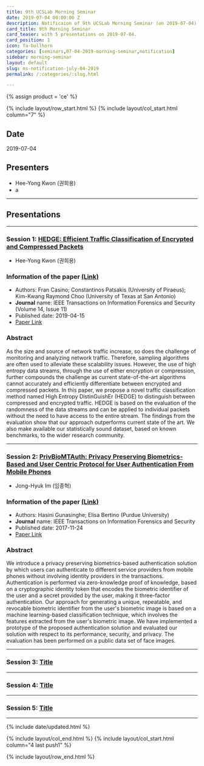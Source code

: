 ```yaml
---
title: 9th UCSLab Morning Seminar
date: 2019-07-04 00:00:00 Z
description: Notificaion of 9th UCSLab Morning Seminar (on 2019-07-04)
card_title: 9th Morning Seminar
card_teaser: with 5 presentations on 2019-07-04.
card_position: 1
icon: fa-bullhorn
categories: [seminars,07-04-2019-morning-seminar,notification]
sidebar: morning-seminar
layout: default
slug: ms-notification-july-04-2019
permalink: /:categories/:slug.html

---
```


{% assign product = 'ce' %}

{% include layout/row_start.html %}
{% include layout/col_start.html column="7" %}

## Date
2019-07-04

## Presenters
+ Hee-Yong Kwon (권희용)
+ a


---
## Presentations

---

### Session 1: [HEDGE: Efficient Traffic Classification of Encrypted and Compressed Packets](https://inhaucs.github.io/seminars/07-04-2019-morning-seminar/presentation/ms-presentation-hy-july-04-2019.html)

+ Hee-Yong Kwon (권희용)

### Information of the paper [(Link)](https://ieeexplore.ieee.org/document/8691576)
+ Authors: Fran Casino; Constantinos Patsakis (University of Piraeus); Kim-Kwang Raymond Choo (University of Texas at San Antonio)
+ **Journal** name: IEEE Transactions on Information Forensics and Security (Volume 14, Issue 11)
+ Published date: 2019-04-15
+ [Paper Link](https://ieeexplore.ieee.org/stamp/stamp.jsp?tp=&arnumber=8691576)


### Abstract
As the size and source of network traffic increase, so does the challenge of monitoring and analyzing network traffic. Therefore, sampling algorithms are often used to alleviate these scalability issues. However, the use of high entropy data streams, through the use of either encryption or compression, further compounds the challenge as current state-of-the-art algorithms cannot accurately and efficiently differentiate between encrypted and compressed packets. In this paper, we propose a novel traffic classification method named High Entropy DistinGuishEr (HEDGE) to distinguish between compressed and encrypted traffic. HEDGE is based on the evaluation of the randomness of the data streams and can be applied to individual packets without the need to have access to the entire stream. The findings from the evaluation show that our approach outperforms current state of the art. We also make available our statistically sound dataset, based on known benchmarks, to the wider research community.

---

### Session 2: [PrivBioMTAuth: Privacy Preserving Biometrics-Based and User Centric Protocol for User Authentication From Mobile Phones](https://inhaucs.github.io/seminars/06-27-2019-morning-seminar/presentation/ms-presentation-jh-june-27-2019.html)

+ Jong-Hyuk Im (임종혁)

### Information of the paper [(Link)](https://ieeexplore.ieee.org/document/8119873)
+ Authors: Hasini Gunasinghe; Elisa Bertino (Purdue University)
+ **Journal** name: IEEE Transactions on Information Forensics and Security
+ Published date: 2017-11-24
+ [Paper Link](https://ieeexplore.ieee.org/stamp/stamp.jsp?tp=&arnumber=8119873)

### Abstract
We introduce a privacy preserving biometrics-based authentication solution by which users can authenticate to different service providers from mobile phones without involving identity providers in the transactions. Authentication is performed via zero-knowledge proof of knowledge, based on a cryptographic identity token that encodes the biometric identifier of the user and a secret provided by the user, making it three-factor authentication. Our approach for generating a unique, repeatable, and revocable biometric identifier from the user's biometric image is based on a machine learning-based classification technique, which involves the features extracted from the user's biometric image. We have implemented a prototype of the proposed authentication solution and evaluated our solution with respect to its performance, security, and privacy. The evaluation has been performed on a public data set of face images.

---

### Session 3: [Title](https://inhaucs.github.io/seminars/04-29-2019-morning-seminar/presentation/ms-presentation-jh-apr-29-2019.html)

---

### Session 4: [Title](https://inhaucs.github.io/seminars/04-29-2019-morning-seminar/presentation/ms-presentation-jh-apr-29-2019.html)

---

### Session 5: [Title](https://inhaucs.github.io/seminars/04-29-2019-morning-seminar/presentation/ms-presentation-jh-apr-29-2019.html)

---





{% include date/updated.html %}

{% include layout/col_end.html %}
{% include layout/col_start.html column="4 last push1" %}

{% include layout/row_end.html %}
